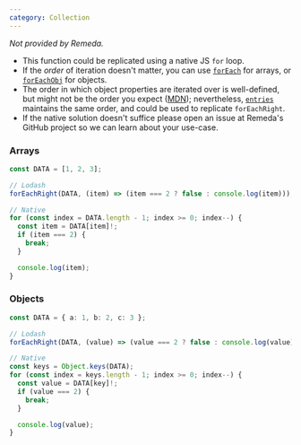 ```yaml
---
category: Collection
---
```


_Not provided by Remeda._

- This function could be replicated using a native JS `for` loop.
- If the _order_ of iteration doesn't matter, you can use
  [`forEach`](/docs#foreach) for arrays, or [`forEachObj`](/docs#forEachObj) for
  objects.
- The order in which object properties are iterated over is well-defined, but
  might not be the order you expect ([MDN](https://developer.mozilla.org/en-US/docs/Web/JavaScript/Reference/Statements/for...in#description)); nevertheless, [`entries`](/docs#entries) maintains the same
  order, and could be used to replicate `forEachRight`.
- If the native solution doesn't suffice please open an issue at Remeda's
  GitHub project so we can learn about your use-case.

### Arrays

```ts
const DATA = [1, 2, 3];

// Lodash
forEachRight(DATA, (item) => (item === 2 ? false : console.log(item)));

// Native
for (const index = DATA.length - 1; index >= 0; index--) {
  const item = DATA[item]!;
  if (item === 2) {
    break;
  }

  console.log(item);
}
```

### Objects

```ts
const DATA = { a: 1, b: 2, c: 3 };

// Lodash
forEachRight(DATA, (value) => (value === 2 ? false : console.log(value)));

// Native
const keys = Object.keys(DATA);
for (const index = keys.length - 1; index >= 0; index--) {
  const value = DATA[key]!;
  if (value === 2) {
    break;
  }

  console.log(value);
}
```
